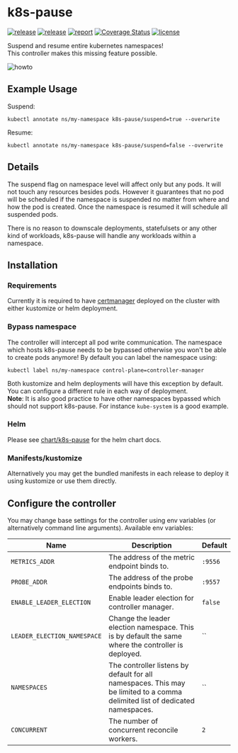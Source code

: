 # k8s-pause

[![release](https://img.shields.io/github/release/DoodleScheduling/k8s-pause/all.svg)](https://github.com/DoodleScheduling/k8s-pause/releases)
[![release](https://github.com/doodlescheduling/k8s-pause/actions/workflows/release.yaml/badge.svg)](https://github.com/doodlescheduling/k8s-pause/actions/workflows/release.yaml)
[![report](https://goreportcard.com/badge/github.com/DoodleScheduling/k8s-pause)](https://goreportcard.com/report/github.com/DoodleScheduling/k8s-pause)
[![Coverage Status](https://coveralls.io/repos/github/DoodleScheduling/k8s-pause/badge.svg?branch=master)](https://coveralls.io/github/DoodleScheduling/k8s-pause?branch=master)
[![license](https://img.shields.io/github/license/DoodleScheduling/k8s-pause.svg)](https://github.com/DoodleScheduling/k8s-pause/blob/master/LICENSE)


Suspend and resume entire kubernetes namespaces! \
This controller makes this missing feature possible.

![howto](./examples/screen.gif)

## Example Usage

Suspend:
```
kubectl annotate ns/my-namespace k8s-pause/suspend=true --overwrite
```

Resume:
```
kubectl annotate ns/my-namespace k8s-pause/suspend=false --overwrite
```

## Details

The suspend flag on namespace level will affect only but any pods. It will not touch any resources besides pods.
However it guarantees that no pod will be scheduled if the namespace is suspended no matter from where and how the pod is created.
Once the namespace is resumed it will schedule all suspended pods.

There is no reason to downscale deployments, statefulsets or any other kind of workloads, k8s-pause will handle any workloads within a namespace.


## Installation

### Requirements
Currently it is required to have [certmanager](https://cert-manager.io/docs/installation/) deployed on the cluster with either kustomize or helm deployment.

### Bypass namespace
The controller will intercept all pod write communication. The namespace which hosts k8s-pause needs to be bypassed otherwise you won't be able to create
pods anymore!
By default you can label the namespace using:
```
kubectl label ns/my-namespace control-plane=controller-manager
```

Both kustomize and helm deployments will have this exception by default. You can configure a different rule in each way of deployment. \
**Note**: It is also good practice to have other namespaces bypassed which should not support k8s-pause. For instance `kube-system` is a good example.

### Helm

Please see [chart/k8s-pause](https://github.com/DoodleScheduling/k8s-pause/tree/master/chart/k8s-pause) for the helm chart docs.

### Manifests/kustomize

Alternatively you may get the bundled manifests in each release to deploy it using kustomize or use them directly.

## Configure the controller

You may change base settings for the controller using env variables (or alternatively command line arguments).
Available env variables:

| Name  | Description | Default |
|-------|-------------| --------|
| `METRICS_ADDR` | The address of the metric endpoint binds to. | `:9556` |
| `PROBE_ADDR` | The address of the probe endpoints binds to. | `:9557` |
| `ENABLE_LEADER_ELECTION` | Enable leader election for controller manager. | `false` |
| `LEADER_ELECTION_NAMESPACE` | Change the leader election namespace. This is by default the same where the controller is deployed. | `` |
| `NAMESPACES` | The controller listens by default for all namespaces. This may be limited to a comma delimited list of dedicated namespaces. | `` |
| `CONCURRENT` | The number of concurrent reconcile workers.  | `2` |
